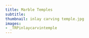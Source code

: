```yaml
---
title: Marble Temples
subtitle:
thumbnail: inlay carving temple.jpg
images:
- _TRPinlaycarvintemple
---
```

